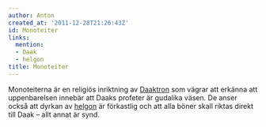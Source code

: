 ```yaml
---
author: Anton
created_at: '2011-12-28T21:26:43Z'
id: Monoteiter
links:
  mention:
  - Daak
  - helgon
title: Monoteiter
---
```


Monoteiterna är en religiös inriktning av [Daaktron] som vägrar att erkänna att uppenbarelsen
innebär att Daaks profeter är gudalika väsen. De anser också att dyrkan av [helgon] är förkastlig
och att alla böner skall riktas direkt till Daak – allt annat är synd.

  [Daaktron]: Daak
  [helgon]: helgon
